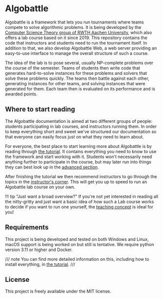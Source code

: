 
# Algobattle

Algobattle is a framework that lets you run tournaments where teams compete to solve algorithmic problems.
It is being developed by the [Computer Science Theory group of RWTH Aachen University](https://tcs.rwth-aachen.de/),
which also offers a lab course based on it since 2019. This repository contains the code that instructors and students
need to run the tournament itself. In addition to that, we also develop Algobattle Web, a web server providing an
easy-to-use interface to manage the overall structure of such a course.

The idea of the lab is to pose several, usually NP-complete problems over the course of the semester. Teams of students
then write code that generates hard-to-solve instances for these problems and solvers that solve these problems quickly.
The teams then battle against each other, generating instances for other teams, and solving instances that were
generated for them. Each team then is evaluated on its performance and is awarded points.


## Where to start reading

The Algobattle documentation is aimed at two different groups of people: students participating in lab courses, and
instructors running them. In order to keep everything short and sweet we've structured our documentation so that
everyone can easily focus just on what they need to learn about.

For everyone, the best place to start learning more about Algobattle is by reading through
[the tutorial](tutorial/index.md). It contains everything you need to know to use the framework and start working with
it. Students won't necessarily need anything further to participate in the course, but may later run into things they
can best look up in the [advanced section](advanced/index.md).

After finishing the tutorial we then recommend instructors to go through the topics in the
[instructor's corner](instructor/index.md). This will get you up to speed to run an Algobattle lab course on your own.

!!! tip "Just want a broad overview?"
    If you're not yet interested in reading all the nitty-gritty and just want a basic idea of how such a Lab course
    works to decide if you want to run one yourself, the [teaching concept](instructor/teaching_english.md) is ideal
    for you!

## Requirements

This project is being developed and tested on both Windows and Linux, macOS support is being worked on but still is
tentative. We require python version 3.11 or higher and Docker.

/// note
You can find more detailed information on this, including how to install everything, in
[the tutorial](tutorial/installation.md).
///

## License

This project is freely available under the MIT license.
